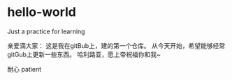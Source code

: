 # hello-world
Just a practice for learning

亲爱滴大家：
  这是我在gitBub上，建的第一个仓库。
  从今天开始，希望能够经常gitGub上更新一些东西。
  哈利路亚，愿上帝祝福你和我~

耐心 patient
